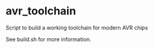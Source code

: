 # avr_toolchain
Script to build a working toolchain for modern AVR chips

See build.sh for more information.
